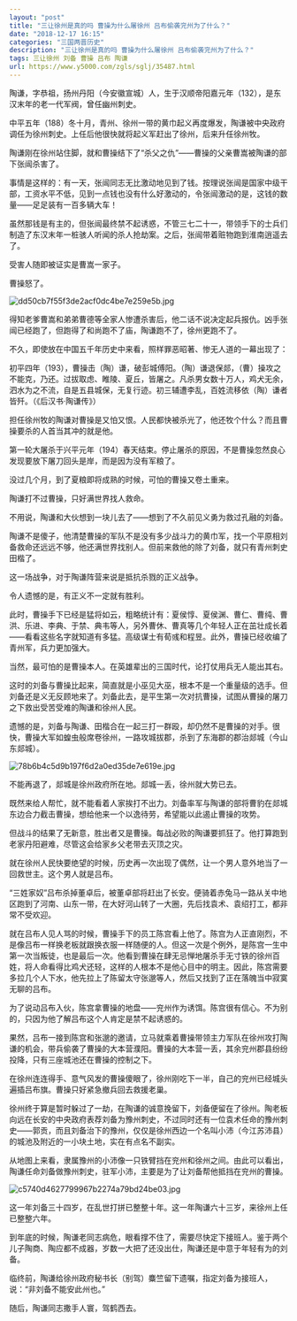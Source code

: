 ```yaml
---
layout: "post"
title: "三让徐州是真的吗 曹操为什么屠徐州 吕布偷袭兖州为了什么？"
date: "2018-12-17 16:15"
categories: "三国两晋历史"
description: "三让徐州是真的吗 曹操为什么屠徐州 吕布偷袭兖州为了什么？"
tags: 三让徐州 刘备 曹操 吕布 陶谦
url: https://www.y5000.com/zgls/sglj/35487.html
---
```






陶谦，字恭祖，扬州丹阳（今安徽宣城）人，生于汉顺帝阳嘉元年（132），是东汉末年的老一代军阀，曾任幽州刺史。

中平五年（188）冬十月，青州、徐州一带的黄巾起义再度爆发，陶谦被中央政府调任为徐州刺史。上任后他很快就将起义军赶出了徐州，后来升任徐州牧。

陶谦刚在徐州站住脚，就和曹操结下了“杀父之仇”——曹操的父亲曹嵩被陶谦的部下张闿杀害了。

事情是这样的：有一天，张闿同志无比激动地见到了钱。按理说张闿是国家中级干部，工资水平不低，见到一点钱也没有什么好激动的，令张闿激动的是，这钱的数量——足足装有一百多辆大车！

虽然那钱是有主的，但张闿最终禁不起诱惑，不管三七二十一，带领手下的士兵们制造了东汉末年一桩骇人听闻的杀人抢劫案。之后，张闿带着赃物跑到淮南逍遥去了。

受害人随即被证实是曹嵩一家子。

曹操怒了。

![dd50cb7f55f3de2acf0dc4be7e259e5b.jpg](https://img.y5000.com/uploads/allimg/181023/dd50cb7f55f3de2acf0dc4be7e259e5b.jpg)

得知老爹曹嵩和弟弟曹德等全家人惨遭杀害后，他二话不说决定起兵报仇。凶手张闿已经跑了，但跑得了和尚跑不了庙，陶谦跑不了，徐州更跑不了。

不久，即使放在中国五千年历史中来看，照样罪恶昭著、惨无人道的一幕出现了：

初平四年（193），曹操击（陶）谦，破彭城傅阳。（陶）谦退保郯，（曹）操攻之不能克，乃还。过拔取虑、睢陵、夏丘，皆屠之。凡杀男女数十万人，鸡犬无余，泗水为之不流，自是五县城保，无复行迹。初三辅遭李乱，百姓流移依（陶）谦者皆歼。（《后汉书·陶谦传》）

担任徐州牧的陶谦对曹操是又怕又恨。人民都快被杀光了，他还牧个什么？而且曹操要杀的人首当其冲的就是他。

第一轮大屠杀于兴平元年（194）春天结束。停止屠杀的原因，不是曹操忽然良心发现要放下屠刀回头是岸，而是因为没有军粮了。

没过几个月，到了夏粮即将成熟的时候，可怕的曹操又卷土重来。

陶谦打不过曹操，只好满世界找人救命。

不用说，陶谦和大伙想到一块儿去了——想到了不久前见义勇为救过孔融的刘备。

陶谦不是傻子，他清楚曹操的军队不是没有多少战斗力的黄巾军，找一个平原相刘备救命还远远不够，他还满世界找别人。但前来救他的除了刘备，就只有青州刺史田楷了。

这一场战争，对于陶谦阵营来说是抵抗杀戮的正义战争。

令人遗憾的是，有正义不一定就有胜利。

此时，曹操手下已经是猛将如云，粗略统计有：夏侯惇、夏侯渊、曹仁、曹纯、曹洪、乐进、李典、于禁、典韦等人，另外曹休、曹真等几个年轻人正在茁壮成长着——看看这些名字就知道有多猛。高级谋士有荀彧和程昱。此外，曹操已经收编了青州军，兵力更加强大。

当然，最可怕的是曹操本人。在英雄辈出的三国时代，论打仗用兵无人能出其右。

这时的刘备与曹操比起来，简直就是小巫见大巫，根本不是一个重量级的选手。但刘备还是义无反顾地来了。刘备此去，是平生第一次对抗曹操，试图从曹操的屠刀之下救出受苦受难的陶谦和徐州人民。

遗憾的是，刘备与陶谦、田楷合在一起三打一群殴，却仍然不是曹操的对手。很快，曹操大军如蝗虫般席卷徐州，一路攻城拔郡，杀到了东海郡的郡治郯城（今山东郯城）。

![78b6b4c5d9b197f6d2a0ed35de7e619e.jpg](https://img.y5000.com/uploads/allimg/181023/78b6b4c5d9b197f6d2a0ed35de7e619e.jpg)

不能再退了，郯城是徐州政府所在地。郯城一丢，徐州就大势已去。

既然来给人帮忙，就不能看着人家挨打不出力。刘备率军与陶谦的部将曹豹在郯城东边合力截击曹操，想给他来一个以逸待劳，希望能以此遏止曹操的攻势。

但战斗的结果了无新意，胜出者又是曹操。每战必败的陶谦要抓狂了。他打算跑到老家丹阳避难，尽管这会给家乡父老带去灭顶之灾。

就在徐州人民快要绝望的时候，历史再一次出现了偶然，让一个男人意外地当了一回救世主。这个男人就是吕布。

“三姓家奴”吕布杀掉董卓后，被董卓部将赶出了长安。便骑着赤兔马一路从关中地区跑到了河南、山东一带，在大好河山转了一大圈，先后找袁术、袁绍打工，都非常不受欢迎。

就在吕布人见人骂的时候，曹操手下的员工陈宫看上他了。陈宫为人正直刚烈，不是像吕布一样换老板就跟换衣服一样随便的人。但这一次是个例外，是陈宫一生中第一次当叛徒，也是最后一次。他看到曹操在肆无忌惮地屠杀手无寸铁的徐州百姓，将人命看得比鸡犬还轻，这样的人根本不是他心目中的明主。因此，陈宫需要多拉几个人下水，他先拉上了陈留太守张邈等人，然后又找到了正在落魄当中寂寞无聊的吕布。

为了说动吕布入伙，陈宫拿曹操的地盘——兖州作为诱饵。陈宫很有信心。不为别的，只因为他了解吕布这个人肯定是禁不起诱惑的。

果然，吕布一接到陈宫和张邈的邀请，立马就乘着曹操带领主力军队在徐州攻打陶谦的机会，带兵偷袭了曹操的大本营濮阳。曹操的大本营一丢，其余兖州郡县纷纷投降，只有三座城池还在曹操的控制之下。

在徐州连连得手、意气风发的曹操傻眼了，徐州刚吃下一半，自己的兖州已经城头遍插吕布旗。曹操只好紧急撤兵回去救援老巢。

徐州终于算是暂时躲过了一劫，在陶谦的诚意挽留下，刘备便留在了徐州。陶老板向远在长安的中央政府表荐刘备为豫州刺史，不过同时还有一位袁术任命的豫州刺史——郭贡，而且刘备治下的豫州，仅仅是徐州西边一个名叫小沛（今江苏沛县）的城池及附近的一小块土地，实在有点名不副实。

从地图上来看，隶属豫州的小沛像一只铁臂挡在兖州和徐州之间。由此可以看出，陶谦任命刘备做豫州刺史，驻军小沛，主要是为了让刘备帮他抵挡在兖州的曹操。

![c5740d4627799967b2274a79bd24be03.jpg](https://img.y5000.com/uploads/allimg/181023/c5740d4627799967b2274a79bd24be03.jpg)

这一年刘备三十四岁，在乱世打拼已整整十年。这一年陶谦六十三岁，来徐州上任已整整六年。

到年底的时候，陶谦老同志病危，眼看撑不住了，需要尽快定下接班人。鉴于两个儿子陶商、陶应都不成器，岁数一大把了还没出仕，陶谦还是中意于年轻有为的刘备。

临终前，陶谦给徐州政府秘书长（别驾）麋竺留下遗嘱，指定刘备为接班人，说：“非刘备不能安此州也。”

随后，陶谦同志撒手人寰，驾鹤西去。
